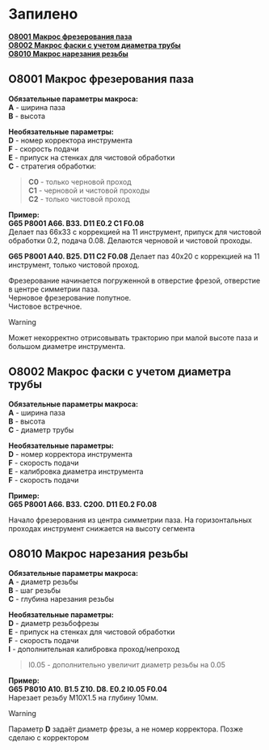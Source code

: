 # Запилено
__[O8001 Макрос фрезерования паза](#o8001-макрос-фрезерования-паза)__\
__[O8002 Макрос фаски с учетом диаметра трубы](#o8002-макрос-фаски-с-учетом-диаметра-трубы)__\
__[O8010 Макрос нарезания резьбы](#o8010-макрос-нарезания-резьбы)__

## O8001 Макрос фрезерования паза
__Обязательные параметры макроса:__\
__A__ - ширина паза\
__B__ - высота 

__Необязательные параметры:__\
__D__ - номер корректора инструмента\
__F__ - скорость подачи\
__E__ - припуск на стенках для чистовой обработки\
__C__ - стратегия обработки:
>   __C0__ - только черновой проход\
  __C1__ - черновой и чистовой проходы\
  __C2__ - только чистовой проход
  
__Пример:__\
__G65 P8001 A66. B33. D11 E0.2 C1 F0.08__\
Делает паз 66х33 с коррекцией на 11 инструмент, припуск для чистовой обработки 0.2, подача 0.08. Делаются черновой и чистовой проходы.

__G65 P8001 A40. B25. D11 C2 F0.08__
Делает паз 40х20 с коррекцией на 11 инструмент, только чистовой проход.

Фрезерование начинается погруженной в отверстие фрезой, отверстие в центре симметрии паза. \
Черновое фрезерование попутное.\
Чистовое встречное.

> [!WARNING]
> Может некорректно отрисовывать тракторию при малой высоте паза и большом диаметре инструмента.

## O8002 Макрос фаски с учетом диаметра трубы
__Обязательные параметры макроса:__\
__A__ - ширина паза\
__B__ - высота\
__C__ - диаметр трубы

__Необязательные параметры:__\
__D__ - номер корректора инструмента\
__F__ - скорость подачи\
__E__ - калибровка диаметра инструмента\
__F__ - скорость подачи
  
__Пример:__\
__G65 P8001 A66. B33. C200. D11 E0.2  F0.08__

Начало фрезерования из центра симметрии паза. На горизонтальных проходах инструмент снижается на высоту сегмента

## O8010 Макрос нарезания резьбы
__Обязательные параметры макроса:__\
__A__ - диаметр резьбы\
__B__ - шаг резьбы\
__C__ - глубина нарезания  резьбы

__Необязательные параметры:__\
__D__ - диаметр резьбофрезы\
__E__ - припуск на стенках для чистовой обработки\
__F__ - скорость подачи\
__I__ - дополнительная калибровка проход/непроход
>I0.05 - дополнительно увеличит диаметр резьбы на 0.05

__Пример:__\
__G65 P8010 A10. B1.5 Z10. D8. E0.2 I0.05 F0.04__\
Нарезает резьбу М10Х1.5 на глубину 10мм. 
> [!WARNING]
> Параметр __D__ задаёт диаметр фрезы, а не номер корректора. Позже сделаю с корректором
